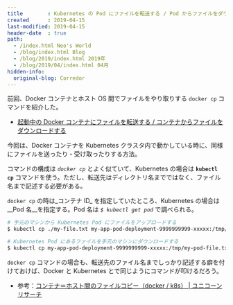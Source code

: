 ```yaml
---
title        : Kubernetes の Pod にファイルを転送する / Pod からファイルをダウンロードする
created      : 2019-04-15
last-modified: 2019-04-15
header-date  : true
path:
  - /index.html Neo's World
  - /blog/index.html Blog
  - /blog/2019/index.html 2019年
  - /blog/2019/04/index.html 04月
hidden-info:
  original-blog: Corredor
---
```


前回、Docker コンテナとホスト OS 間でファイルをやり取りする `docker cp` コマンドを紹介した。

- [起動中の Docker コンテナにファイルを転送する / コンテナからファイルをダウンロードする](/blog/2019/04/14-02.html)

今回は、Docker コンテナを Kubernetes クラスタ内で動かしている時に、同様にファイルを送ったり・受け取ったりする方法。

コマンドの構成は _`docker cp`_ とよく似ていて、Kubernetes の場合は __`kubectl cp`__ コマンドを使う。ただし、転送先はディレクトリ名までではなく、ファイル名まで記述する必要がある。

`docker cp` の時は_コンテナ ID_ を指定していたところ、Kubernetes の場合は __Pod 名__を指定する。Pod 名は _`$ kubectl get pod`_ で調べられる。

```bash
# 手元のマシンから Kubernetes Pod にファイルをアップロードする
$ kubectl cp ./my-file.txt my-app-pod-deployment-9999999999-xxxxx:/tmp/my-file.txt

# Kubernetes Pod にあるファイルを手元のマシンにダウンロードする
$ kubectl cp my-app-pod-deployment-9999999999-xxxxx:/tmp/my-pod-file.txt ./my-pod-file.txt
```

`docker cp` コマンドの場合も、転送先のファイル名までしっかり記述する癖を付けておけば、Docker と Kubernetes とで同じようにコマンドが叩けるだろう。

- 参考：[コンテナ＝ホスト間のファイルコピー（docker / k8s） | ユニコーンリサーチ](https://unicorn.limited/jp/item/770)
